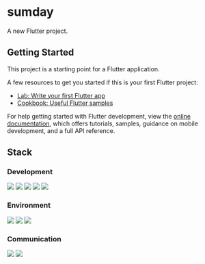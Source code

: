 # sumday

A new Flutter project.

## Getting Started

This project is a starting point for a Flutter application.

A few resources to get you started if this is your first Flutter project:

- [Lab: Write your first Flutter app](https://docs.flutter.dev/get-started/codelab)
- [Cookbook: Useful Flutter samples](https://docs.flutter.dev/cookbook)

For help getting started with Flutter development, view the
[online documentation](https://docs.flutter.dev/), which offers tutorials,
samples, guidance on mobile development, and a full API reference.

## Stack

### Development
<div>
  <img src="https://img.shields.io/badge/Dart-03589C?style=for-the-badge&logo=dart&logoColor=white">
  <img src="https://img.shields.io/badge/Python-2B516F?style=for-the-badge&logo=Python&logoColor=white">
  <img src="https://img.shields.io/badge/Flutter-28B0EE?style=for-the-badge&logo=flutter&logoColor=white">
  <img src="https://img.shields.io/badge/Tensorflow-F78400?style=for-the-badge&logo=tensorflow&logoColor=white">
  <img src="https://img.shields.io/badge/Firebase-F7A10F?style=for-the-badge&logo=firebase&logoColor=white">
</div>

### Environment
<div>
  <img src="https://img.shields.io/badge/Visual%20Studio%20Code-2E9FEA?style=for-the-badge&logo=visualstudiocode&logoColor=white">
  <img src="https://img.shields.io/badge/Andriod%20Studio-8BB556?style=for-the-badge&logo=androidstudio&logoColor=white">
  <img src="https://img.shields.io/badge/Git-E84D31?style=for-the-badge&logo=git&logoColor=white">
</div>

### Communication
<div>
  <img src="https://img.shields.io/badge/Notion-000000?style=for-the-badge&logo=notion&logoColor=white">
  <img src="https://img.shields.io/badge/Microsoft%20Teams-2C3795?style=for-the-badge&logo=microsoftteams&logoColor=white">
</div>
